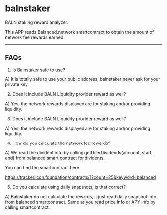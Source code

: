 # balnstaker

BALN staking reward analyzer.

This APP reads Balanced.network smartcontract
to obtain the amount of network fee rewards 
earned.

----
FAQs
----
1) Is Balnstaker safe to use?

A) It is totally safe to use your public address, balnstaker never ask for your private key.

2) Does it include BALN Liquidity provider reward as well?

A) Yes, the network rewards displayed are for staking and/or providing liquidity.

3) Does it include BALN Liquidity provider reward as well?

A) Yes, the network rewards displayed are for staking and/or providing liquidity.

4) How do you calculate the network fee rewards?

A) We read the divident info by calling getUserDividends(account, start, end) from balanced smart contract for dividents. 

You can find the smartcontract here 

https://tracker.icon.foundation/contracts/1?count=25&keyword=balanced

5) Do you calculate using daily snapshots, is that correct?

A) Balnstaker do not calculate the rewards, it just read daily snapshot info from balanced smartcontract. Same as you read price info or APY info by calling smartcontract.
